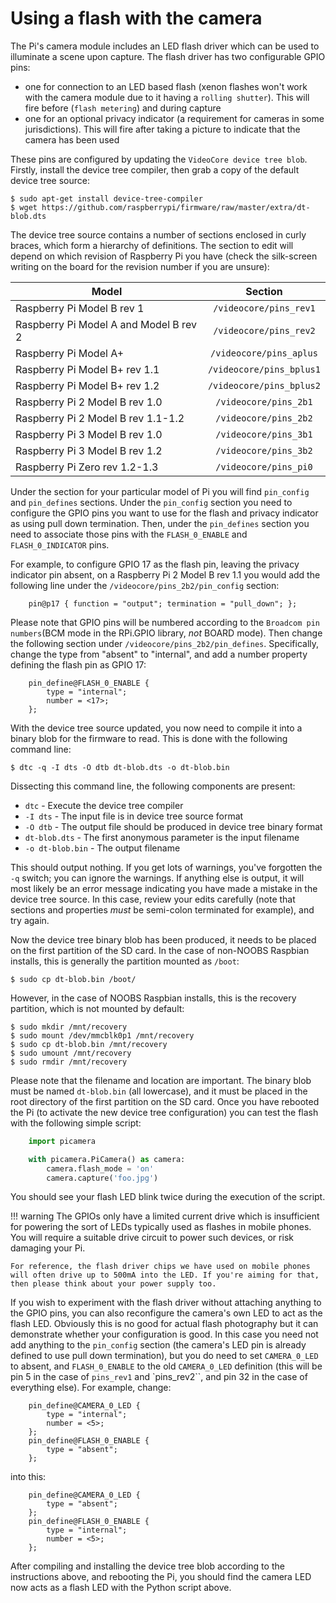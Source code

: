 # Using a flash with the camera

The Pi's camera module includes an LED flash driver which can be used to illuminate a scene upon capture. The flash driver has two configurable GPIO pins:

* one for connection to an LED based flash (xenon flashes won't work with the camera module due to it having a `rolling shutter`). This will fire before (`flash metering`) and during capture
* one for an optional privacy indicator (a requirement for cameras in some jurisdictions). This will fire after taking a picture to indicate that the
  camera has been used

These pins are configured by updating the `VideoCore device tree blob`. Firstly, install the device tree compiler, then grab a copy of the default
device tree source:
```
$ sudo apt-get install device-tree-compiler
$ wget https://github.com/raspberrypi/firmware/raw/master/extra/dt-blob.dts
```

The device tree source contains a number of sections enclosed in curly braces, which form a hierarchy of definitions. The section to edit will depend on which revision of Raspberry Pi you have (check the silk-screen writing on the board for the revision number if you are unsure):

Model | Section
------|:--------:
Raspberry Pi Model B rev 1 | `/videocore/pins_rev1`
Raspberry Pi Model A and Model B rev 2 | `/videocore/pins_rev2`
Raspberry Pi Model A+ | `/videocore/pins_aplus`
Raspberry Pi Model B+ rev 1.1 | `/videocore/pins_bplus1`
Raspberry Pi Model B+ rev 1.2 | `/videocore/pins_bplus2`
Raspberry Pi 2 Model B rev 1.0 | `/videocore/pins_2b1`
Raspberry Pi 2 Model B rev 1.1-1.2 | `/videocore/pins_2b2`
Raspberry Pi 3 Model B rev 1.0 | `/videocore/pins_3b1`
Raspberry Pi 3 Model B rev 1.2 | `/videocore/pins_3b2`
Raspberry Pi Zero rev 1.2-1.3 | `/videocore/pins_pi0`



Under the section for your particular model of Pi you will find `pin_config` and `pin_defines` sections. Under the `pin_config` section you need to configure the GPIO pins you want to use for the flash and privacy indicator as using pull down termination. Then, under the `pin_defines` section you need to associate those pins with the `FLASH_0_ENABLE` and `FLASH_0_INDICATOR` pins.

For example, to configure GPIO 17 as the flash pin, leaving the privacy indicator pin absent, on a Raspberry Pi 2 Model B rev 1.1 you would add the following line under the `/videocore/pins_2b2/pin_config` section:
```
    pin@p17 { function = "output"; termination = "pull_down"; };
```

Please note that GPIO pins will be numbered according to the `Broadcom pin numbers`(BCM mode in the RPi.GPIO library, *not* BOARD mode). Then change the following section under `/videocore/pins_2b2/pin_defines`. Specifically, change the type from "absent" to "internal", and add a number property defining the flash pin as GPIO 17:

```
    pin_define@FLASH_0_ENABLE {
        type = "internal";
        number = <17>;
    };
```

With the device tree source updated, you now need to compile it into a binary blob for the firmware to read. This is done with the following command line:
```
$ dtc -q -I dts -O dtb dt-blob.dts -o dt-blob.bin
```

Dissecting this command line, the following components are present:
* `dtc` - Execute the device tree compiler
* `-I dts` - The input file is in device tree source format
* `-O dtb` - The output file should be produced in device tree binary format
* `dt-blob.dts` - The first anonymous parameter is the input filename
* `-o dt-blob.bin` - The output filename

This should output nothing. If you get lots of warnings, you've forgotten the `-q` switch; you can ignore the warnings. If anything else is output, it will most likely be an error message indicating you have made a mistake in the device tree source. In this case, review your edits carefully (note that sections and properties *must* be semi-colon terminated for example), and try again.

Now the device tree binary blob has been produced, it needs to be placed on the first partition of the SD card. In the case of non-NOOBS Raspbian installs, this is generally the partition mounted as `/boot`:
```
$ sudo cp dt-blob.bin /boot/
```

However, in the case of NOOBS Raspbian installs, this is the recovery partition, which is not mounted by default:
```
$ sudo mkdir /mnt/recovery
$ sudo mount /dev/mmcblk0p1 /mnt/recovery
$ sudo cp dt-blob.bin /mnt/recovery
$ sudo umount /mnt/recovery
$ sudo rmdir /mnt/recovery
```

Please note that the filename and location are important. The binary blob must be named `dt-blob.bin` (all lowercase), and it must be placed in the root
directory of the first partition on the SD card. Once you have rebooted the Pi (to activate the new device tree configuration) you can test the flash with the following simple script:
```python
    import picamera

    with picamera.PiCamera() as camera:
        camera.flash_mode = 'on'
        camera.capture('foo.jpg')
```

You should see your flash LED blink twice during the execution of the script.

!!! warning
    The GPIOs only have a limited current drive which is insufficient for powering the sort of LEDs typically used as flashes in mobile phones. You will require a suitable drive circuit to power such devices, or risk damaging your Pi.

    For reference, the flash driver chips we have used on mobile phones will often drive up to 500mA into the LED. If you're aiming for that, then please think about your power supply too.

If you wish to experiment with the flash driver without attaching anything to the GPIO pins, you can also reconfigure the camera's own LED to act as the flash LED. Obviously this is no good for actual flash photography but it can demonstrate whether your configuration is good. In this case you need not add anything to the `pin_config` section (the camera's LED pin is already defined to use pull down termination), but you do need to set `CAMERA_0_LED` to absent, and `FLASH_0_ENABLE` to the old `CAMERA_0_LED` definition (this will be pin 5 in the case of `pins_rev1` and `pins_rev2``, and pin 32 in the case of everything else). For example, change:
```
    pin_define@CAMERA_0_LED {
        type = "internal";
        number = <5>;
    };
    pin_define@FLASH_0_ENABLE {
        type = "absent";
    };
```

into this:

```
    pin_define@CAMERA_0_LED {
        type = "absent";
    };
    pin_define@FLASH_0_ENABLE {
        type = "internal";
        number = <5>;
    };
```

After compiling and installing the device tree blob according to the instructions above, and rebooting the Pi, you should find the camera LED now
acts as a flash LED with the Python script above.